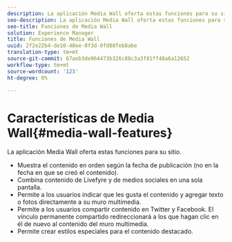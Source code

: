 ```yaml
---
description: La aplicación Media Wall oferta estas funciones para su sitio.
seo-description: La aplicación Media Wall oferta estas funciones para su sitio.
seo-title: Funciones de Media Wall
solution: Experience Manager
title: Funciones de Media Wall
uuid: 2f2e22b4-de10-48ee-8f3d-0fd88feb8abe
translation-type: tm+mt
source-git-commit: 67aeb3de964473b326c88c3a3f81ff48a6a12652
workflow-type: tm+mt
source-wordcount: '123'
ht-degree: 0%

---
```



# Características de Media Wall{#media-wall-features}

La aplicación Media Wall oferta estas funciones para su sitio.



* Muestra el contenido en orden según la fecha de publicación (no en la fecha en que se creó el contenido).
* Combina contenido de Livefyre y de medios sociales en una sola pantalla.
* Permite a los usuarios indicar que les gusta el contenido y agregar texto o fotos directamente a su muro multimedia.
* Permite a los usuarios compartir contenido en Twitter y Facebook. El vínculo permanente compartido redireccionará a los que hagan clic en él de nuevo al contenido del muro multimedia.
* Permite crear estilos especiales para el contenido destacado.

